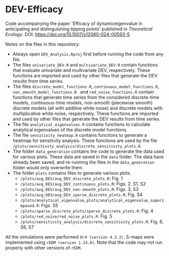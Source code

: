 # DEV-Efficacy
Code accompanying the paper 'Efficacy of dynamiceigenvalue in anticipating and distinguishing tipping points' published in _Theoretical Ecology_. DOI: https://doi.org/10.1007/s12080-024-00593-5 

Notes on the files in this repository:
- Always open `DEV_Analysis.Rproj` first before running the code from any file.
- The files `univariate_DEV.R` and `multivariate_DEV.R` contain functions that evaluate univariate and multivariate DEV, respectively. These functions are imported and used by other files that generate the DEV results from time series.
- The files `discrete_model_functions.R`, `continuous_model_functions.R`, `non_smooth_model_functions.R ` and `red_noise_functions.R` contain functions that generate time series from the considered discrete-time models, continuous-time models, non-smooth (piecewise smooth) discrete models (all with additive white noise) and discrete models with multiplicative white noise, respectively. These functions are imported and used by other files that generate the DEV results from time series.
- The file `analytical_eigenvalues.R` contains functions to calculate analytical eigenvalues of the discrete model functions.
- The file `sensitivity_heatmap.R` contains functions to generate a heatmap for sensitivity analysis. These functions are used by the file `/plots/sensitivity_analysis/discrete_sensitivity_plots.R`.
- The folder `data_generation` contains the code to generate the data used for various plots. These data are saved in the `data` folder. The data have already been saved, and re-running the files in the `data_generation` folder would only overwrite them.
- The folder `plots` contains files to generate various plots.
  - `/plots/avg_DEV/avg_DEV_discrete_plots.R`: Fig. 1
  - `/plots/avg_DEV/avg_DEV_continuous_plots.R`: Figs. 2, S1, S2
  - `/plots/avg_DEV/avg_DEV_non-smooth_plots.R`: Figs. 3, S3
  - `/plots/avg_DEV/avg_DEV_sparse_discrete_plots.R`: Fig. S4
  - `/plots/analytical_eigenvalue_plots/analytical_eigenvalue_superimposed.R`: Figs. S5
  - `/plots/sparse_discrete_plots/sparse_discrete_plots.R`: Fig. 4
  - `/plots/red_noise/red_noise_plots.R`: Fig. 5
  - `/plots/sensitivity_analysis/discrete_sensitivity_plots.R`: Fig. 6, S6, S7

All the simulations were performed in `R (version 4.3.2)`. S-maps were implemented using `rEDM (version 1.14.0)`. Note that the code may not run properly with other versions of `rEDM`.
